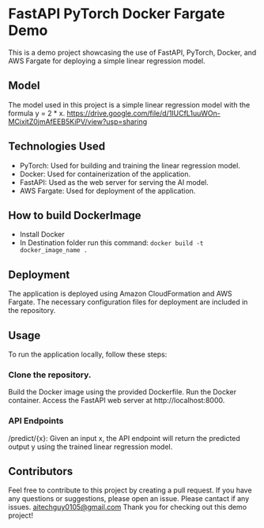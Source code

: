 # FastAPI PyTorch Docker Fargate Demo
This is a demo project showcasing the use of FastAPI, PyTorch, Docker, and AWS Fargate for deploying a simple linear regression model.

## Model
The model used in this project is a simple linear regression model with the formula y = 2 * x.
https://drive.google.com/file/d/1IUCfL1uuWOn-MCixitZ0jmAfEEB5KiPV/view?usp=sharing
## Technologies Used
- PyTorch: Used for building and training the linear regression model.
- Docker: Used for containerization of the application.
- FastAPI: Used as the web server for serving the AI model.
- AWS Fargate: Used for deployment of the application.
## How to build DockerImage
- Install Docker
- In Destination folder run this command: `docker build -t docker_image_name .`

## Deployment
The application is deployed using Amazon CloudFormation and AWS Fargate. The necessary configuration files for deployment are included in the repository.

## Usage
To run the application locally, follow these steps:

### Clone the repository.
Build the Docker image using the provided Dockerfile.
Run the Docker container.
Access the FastAPI web server at http://localhost:8000.
### API Endpoints
/predict/{x}: Given an input x, the API endpoint will return the predicted output y using the trained linear regression model.
## Contributors

Feel free to contribute to this project by creating a pull request. If you have any questions or suggestions, please open an issue.
Please cantact if any issues. aitechguy0105@gmail.com
Thank you for checking out this demo project!